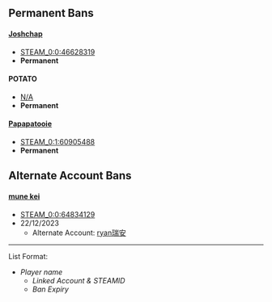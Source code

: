 ## Permanent Bans
#### [Joshchap](https://ozfortress.com/users/215)
  + [STEAM_0:0:46628319](http://steamcommunity.com/profiles/76561198053522366)
  + **Permanent**
#### POTATO
  + [N/A]()
  + **Permanent**
#### [Papapatooie](https://ozfortress.com/users/2615)
  + [STEAM_0:1:60905488](http://steamcommunity.com/profiles/76561198082076705)
  + **Permanent**

## Alternate Account Bans
#### [mune kei](https://ozfortress.com/users/718)
  + [STEAM_0:0:64834129](http://steamcommunity.com/profiles/76561198089933986)
  + 22/12/2023
    + Alternate Account: [ryan瑞安](https://ozfortress.com/users/3911)

--- 

List Format:

+ *Player name*
    + *Linked Account & STEAMID*
    + *Ban Expiry*
